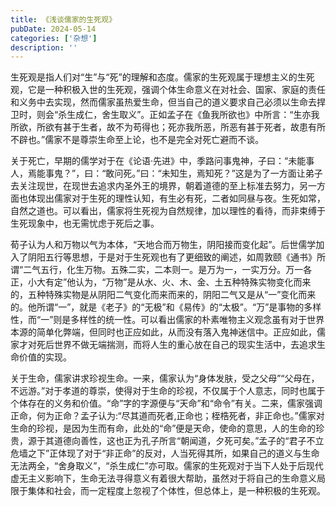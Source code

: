 ```yaml
---
title: 《浅谈儒家的生死观》
pubDate: 2024-05-14
categories: ['杂想']
description: ''
---
```

生死观是指人们对“生”与“死”的理解和态度。儒家的生死观属于理想主义的生死观，它是一种积极入世的生死观，强调个体生命意义在对社会、国家、家庭的责任和义务中去实现，然而儒家虽热爱生命，但当自己的道义要求自己必须以生命去捍卫时，则会“杀生成仁，舍生取义”。正如孟子在《鱼我所欲也》中所言：“生亦我所欲，所欲有甚于生者，故不为苟得也；死亦我所恶，所恶有甚于死者，故患有所不辟也。”儒家不是尊崇生命至上论，也不是完全对死亡避而不谈。

关于死亡，早期的儒学对于在《论语·先进》中，季路问事鬼神，子曰：“未能事人，焉能事鬼？”，曰：“敢问死。”曰：“未知生，焉知死？”这是为了一方面让弟子去关注现世，在现世去追求内圣外王的境界，朝着道德的至上标准去努力，另一方面也体现出儒家对于生死的理性认知，有生必有死，二者如同昼与夜。生死如常，自然之道也。可以看出，儒家将生死视为自然规律，加以理性的看待，而非束缚于生死现象中，也无需忧虑于死后之事。

荀子认为人和万物以气为本体，“天地合而万物生，阴阳接而变化起”。后世儒学加入了阴阳五行等思想，于是对于生死观也有了更细致的阐述，如周敦颐《通书》所谓“二气五行，化生万物。五殊二实，二本则一。是万为一，一实万分。万一各正，小大有定”他认为，“万物”是从水、火、木、金、土五种特殊实物变化而来的，五种特殊实物是从阴阳二气变化而来而来的，阴阳二气又是从“一”变化而来的。他所谓“一”，就是《老子》的“无极”和《易传》的“太极”。“万”是事物的多样性，而“一”则是多样性的统一性。可以看出儒家的朴素唯物主义观念虽有对于世界本源的简单化弊端，但同时也正应如此，从而没有落入鬼神迷信中。正应如此，儒家才对死后世界不做无端揣测，而将人生的重心放在自己的现实生活中，去追求生命价值的实现。

关于生命，儒家讲求珍视生命。一来，儒家认为“身体发肤，受之父母”“父母在，不远游。”对于孝道的尊崇，使得对于生命的珍视，不仅属于个人意志，同时也属于个体存在的义务和价值。“命”字的字源便与“天命”和“命令”有关。二来，儒家强调正命，何为正命？孟子认为:“尽其道而死者,正命也；桎梏死者，非正命也。”儒家对生命的珍视，是因为生而有命，此处的“命”便是天命，使命的意思，人的生命的珍贵，源于其道德向善性，这也正为孔子所言“朝闻道，夕死可矣。”孟子的“君子不立危墙之下”正体现了对于“非正命”的反对，人当死得其所，如果自己的道义与生命无法两全，“舍身取义”，“杀生成仁”亦可取。儒家的生死观对于当下人处于后现代虚无主义影响下，生命无法寻得意义有着很大帮助，虽然对于将自己的生命意义局限于集体和社会，而一定程度上忽视了个体性，但总体上，是一种积极的生死观。





